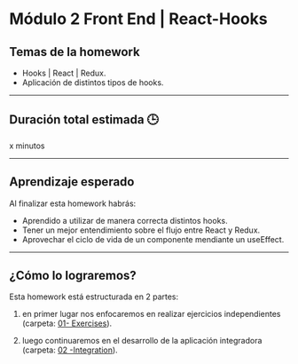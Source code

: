 # Módulo 2 Front End | React-Hooks

## Temas de la homework

-  Hooks | React | Redux.
-  Aplicación de distintos tipos de hooks.

---

## Duración total estimada 🕒

x minutos

---

## Aprendizaje esperado

Al finalizar esta homework habrás:

-  Aprendido a utilizar de manera correcta distintos hooks.
-  Tener un mejor entendimiento sobre el flujo entre React y Redux.
-  Aprovechar el ciclo de vida de un componente mendiante un useEffect.

---

## ¿Cómo lo lograremos?

Esta homework está estructurada en 2 partes:

1. en primer lugar nos enfocaremos en realizar ejercicios independientes (carpeta: [01- Exercises](./01%20-%20Exercises/README.md)).

2. luego continuaremos en el desarrollo de la aplicación integradora (carpeta: [02 -Integration](./02%20-%20Integration/README.md)).

